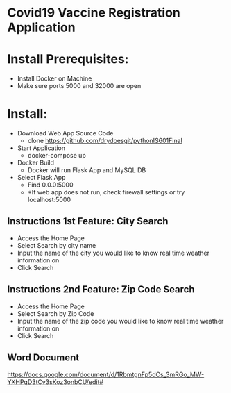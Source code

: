 # Covid19 Vaccine Registration Application

##
# Install Prerequisites:
 - Install Docker on Machine
 - Make sure ports 5000 and 32000 are open
# Install:
- Download Web App Source Code
    - clone https://github.com/drydoesgit/pythonIS601Final
- Start Application
    - docker-compose up
- Docker Build
    - Docker will run Flask App and MySQL DB
- Select Flask App
    - Find 0.0.0:5000
    - *If web app does not run, check firewall settings or try localhost:5000
    
## Instructions 1st Feature: City Search 
- Access the Home Page
- Select Search by city name
- Input the name of the city you would like to know real time weather information on
- Click Search
##
## Instructions 2nd Feature: Zip Code Search 
- Access the Home Page
- Select Search by Zip Code
- Input the name of the zip code you would like to know real time weather information on
- Click Search
## Word Document
https://docs.google.com/document/d/1RbmtgnFp5dCs_3mRGo_MW-YXHPqD3tCv3sKoz3onbCU/edit#